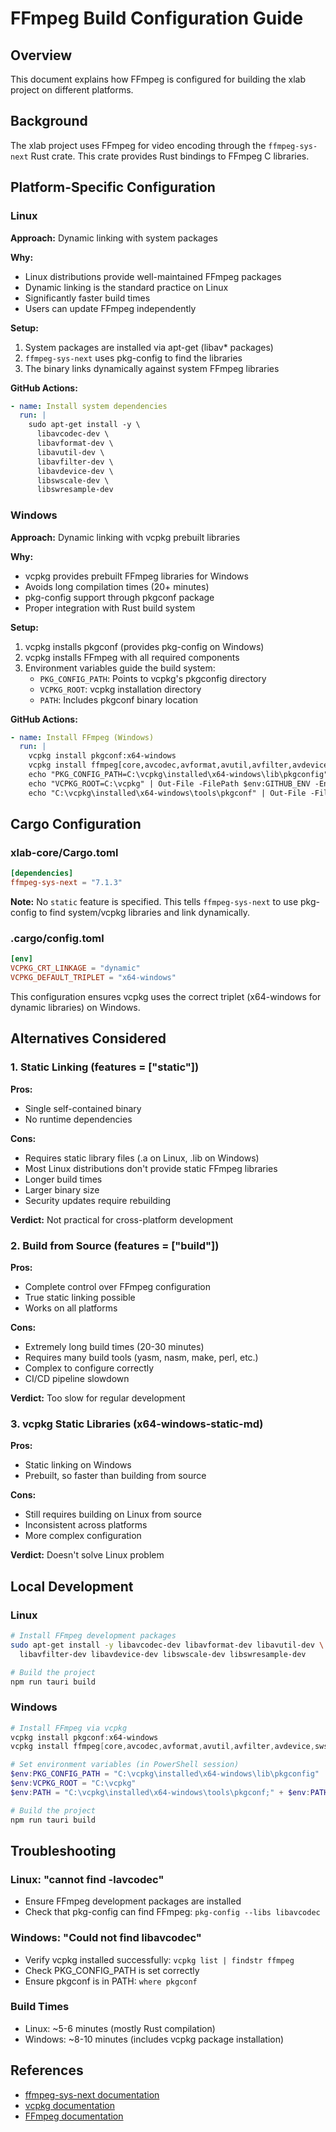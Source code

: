 # FFmpeg Build Configuration Guide

## Overview
This document explains how FFmpeg is configured for building the xlab project on different platforms.

## Background
The xlab project uses FFmpeg for video encoding through the `ffmpeg-sys-next` Rust crate. This crate provides Rust bindings to FFmpeg C libraries.

## Platform-Specific Configuration

### Linux
**Approach:** Dynamic linking with system packages

**Why:** 
- Linux distributions provide well-maintained FFmpeg packages
- Dynamic linking is the standard practice on Linux
- Significantly faster build times
- Users can update FFmpeg independently

**Setup:**
1. System packages are installed via apt-get (libav* packages)
2. `ffmpeg-sys-next` uses pkg-config to find the libraries
3. The binary links dynamically against system FFmpeg libraries

**GitHub Actions:**
```yaml
- name: Install system dependencies
  run: |
    sudo apt-get install -y \
      libavcodec-dev \
      libavformat-dev \
      libavutil-dev \
      libavfilter-dev \
      libavdevice-dev \
      libswscale-dev \
      libswresample-dev
```

### Windows
**Approach:** Dynamic linking with vcpkg prebuilt libraries

**Why:**
- vcpkg provides prebuilt FFmpeg libraries for Windows
- Avoids long compilation times (20+ minutes)
- pkg-config support through pkgconf package
- Proper integration with Rust build system

**Setup:**
1. vcpkg installs pkgconf (provides pkg-config on Windows)
2. vcpkg installs FFmpeg with all required components
3. Environment variables guide the build system:
   - `PKG_CONFIG_PATH`: Points to vcpkg's pkgconfig directory
   - `VCPKG_ROOT`: vcpkg installation directory
   - `PATH`: Includes pkgconf binary location

**GitHub Actions:**
```yaml
- name: Install FFmpeg (Windows)
  run: |
    vcpkg install pkgconf:x64-windows
    vcpkg install ffmpeg[core,avcodec,avformat,avutil,avfilter,avdevice,swscale,swresample]:x64-windows
    echo "PKG_CONFIG_PATH=C:\vcpkg\installed\x64-windows\lib\pkgconfig" | Out-File -FilePath $env:GITHUB_ENV -Encoding utf8 -Append
    echo "VCPKG_ROOT=C:\vcpkg" | Out-File -FilePath $env:GITHUB_ENV -Encoding utf8 -Append
    echo "C:\vcpkg\installed\x64-windows\tools\pkgconf" | Out-File -FilePath $env:GITHUB_PATH -Encoding utf8 -Append
```

## Cargo Configuration

### xlab-core/Cargo.toml
```toml
[dependencies]
ffmpeg-sys-next = "7.1.3"
```

**Note:** No `static` feature is specified. This tells `ffmpeg-sys-next` to use pkg-config to find system/vcpkg libraries and link dynamically.

### .cargo/config.toml
```toml
[env]
VCPKG_CRT_LINKAGE = "dynamic"
VCPKG_DEFAULT_TRIPLET = "x64-windows"
```

This configuration ensures vcpkg uses the correct triplet (x64-windows for dynamic libraries) on Windows.

## Alternatives Considered

### 1. Static Linking (features = ["static"])
**Pros:**
- Single self-contained binary
- No runtime dependencies

**Cons:**
- Requires static library files (.a on Linux, .lib on Windows)
- Most Linux distributions don't provide static FFmpeg libraries
- Longer build times
- Larger binary size
- Security updates require rebuilding

**Verdict:** Not practical for cross-platform development

### 2. Build from Source (features = ["build"])
**Pros:**
- Complete control over FFmpeg configuration
- True static linking possible
- Works on all platforms

**Cons:**
- Extremely long build times (20-30 minutes)
- Requires many build tools (yasm, nasm, make, perl, etc.)
- Complex to configure correctly
- CI/CD pipeline slowdown

**Verdict:** Too slow for regular development

### 3. vcpkg Static Libraries (x64-windows-static-md)
**Pros:**
- Static linking on Windows
- Prebuilt, so faster than building from source

**Cons:**
- Still requires building on Linux from source
- Inconsistent across platforms
- More complex configuration

**Verdict:** Doesn't solve Linux problem

## Local Development

### Linux
```bash
# Install FFmpeg development packages
sudo apt-get install -y libavcodec-dev libavformat-dev libavutil-dev \
  libavfilter-dev libavdevice-dev libswscale-dev libswresample-dev

# Build the project
npm run tauri build
```

### Windows
```powershell
# Install FFmpeg via vcpkg
vcpkg install pkgconf:x64-windows
vcpkg install ffmpeg[core,avcodec,avformat,avutil,avfilter,avdevice,swscale,swresample]:x64-windows

# Set environment variables (in PowerShell session)
$env:PKG_CONFIG_PATH = "C:\vcpkg\installed\x64-windows\lib\pkgconfig"
$env:VCPKG_ROOT = "C:\vcpkg"
$env:PATH = "C:\vcpkg\installed\x64-windows\tools\pkgconf;" + $env:PATH

# Build the project
npm run tauri build
```

## Troubleshooting

### Linux: "cannot find -lavcodec"
- Ensure FFmpeg development packages are installed
- Check that pkg-config can find FFmpeg: `pkg-config --libs libavcodec`

### Windows: "Could not find libavcodec"
- Verify vcpkg installed successfully: `vcpkg list | findstr ffmpeg`
- Check PKG_CONFIG_PATH is set correctly
- Ensure pkgconf is in PATH: `where pkgconf`

### Build Times
- Linux: ~5-6 minutes (mostly Rust compilation)
- Windows: ~8-10 minutes (includes vcpkg package installation)

## References
- [ffmpeg-sys-next documentation](https://docs.rs/ffmpeg-sys-next/)
- [vcpkg documentation](https://vcpkg.io/)
- [FFmpeg documentation](https://ffmpeg.org/documentation.html)
